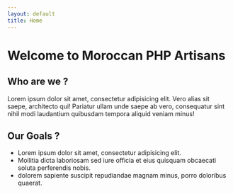 ```yaml
---
layout: default
title: Home
---
```

# Welcome to Moroccan PHP Artisans

## Who are we ?
Lorem ipsum dolor sit amet, consectetur adipisicing elit. Vero alias sit saepe, architecto qui! Pariatur ullam unde saepe ab vero, consequatur sint nihil modi laudantium quibusdam tempora aliquid veniam minus!

## Our Goals ?
* Lorem ipsum dolor sit amet, consectetur adipisicing elit.
* Mollitia dicta laboriosam sed iure officia et eius quisquam obcaecati soluta perferendis nobis.
* dolorem sapiente suscipit repudiandae magnam minus, porro doloribus quaerat.

